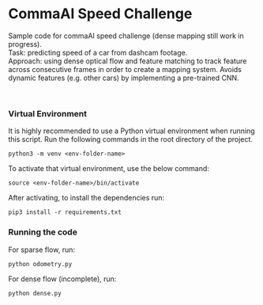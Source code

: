 # CommaAI Speed Challenge
Sample code for commaAI speed challenge (dense mapping still work in progress).</br>
Task: predicting speed of a car from dashcam footage.</br>
Approach: using dense optical flow and feature matching to track feature across consecutive frames in order to create a mapping system. Avoids dynamic features (e.g. other  cars) by implementing a pre-trained CNN. </br>

<br>

### Virtual Environment

It is highly recommended to use a Python virtual environment when running this script. Run the following commands in the root directory of the project.
```
python3 -m venv <env-folder-name>
```

To activate that virtual environment, use the below command:
```
source <env-folder-name>/bin/activate
```

After activating, to install the dependencies run:
```
pip3 install -r requirements.txt
```

### Running the code
For sparse flow, run:
```
python odometry.py
```

For dense flow (incomplete), run:
```
python dense.py
```
